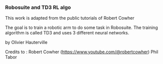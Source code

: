 ### Robosuite and TD3 RL algo

This work is adapted from the public tutorials of Robert Cowher

The goal is to train a robotic arm to do some task in Robosuite.
The training algorithm is called TD3 and uses 3 different neural networks.

by Olivier Hauterville

Credits to :
Robert Cowher (https://www.youtube.com/@robertcowher)
Phil Tabor